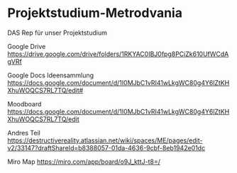 # Projektstudium-Metrodvania

DAS Rep für unser Projektstudium

Google Drive
https://drive.google.com/drive/folders/1RKYAC0IBJ0fpg8PCiZk610UfWCdAgVRf

Google Docs Ideensammlung
https://docs.google.com/document/d/1I0MJbC1vRI41wLkgWC80g4Y6lZtKHXhuWOQCS7RL7TQ/edit#

Moodboard
https://docs.google.com/document/d/1I0MJbC1vRI41wLkgWC80g4Y6lZtKHXhuWOQCS7RL7TQ/edit

Andres Teil
https://destructivereality.atlassian.net/wiki/spaces/ME/pages/edit-v2/33147?draftShareId=b8388057-01da-4636-9cbf-8eb1942e01dc

Miro Map
https://miro.com/app/board/o9J_kttJ-t8=/
